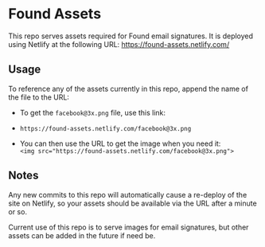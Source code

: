 # Found Assets

This repo serves assets required for Found email signatures. It is deployed using Netlify at the following URL: https://found-assets.netlify.com/

## Usage

To reference any of the assets currently in this repo, append the name of the file to the URL:

- To get the `facebook@3x.png` file, use this link:
- `https://found-assets.netlify.com/facebook@3x.png`

- You can then use the URL to get the image when you need it: </br>
`<img src="https://found-assets.netlify.com/facebook@3x.png">`

## Notes

Any new commits to this repo will automatically cause a re-deploy of the site on Netlify, so your assets should be available via the URL after a minute or so. 

Current use of this repo is to serve images for email signatures, but other assets can be added in the future if need be. 



